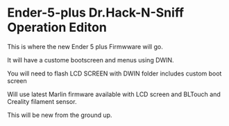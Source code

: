 # Ender-5-plus Dr.Hack-N-Sniff Operation Editon
This is where the new Ender 5 plus Firmwware will go.

It will have a custome bootscreen and menus using DWIN. 

You will need to flash LCD SCREEN with DWIN folder includes custom boot screen

Will use latest Marlin firmware available with LCD screen and BLTouch and Creality filament sensor.

This will be new from the ground up.

